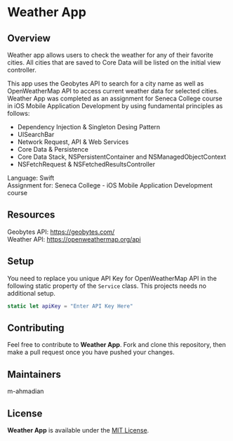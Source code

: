 # Weather App

## Overview

Weather app allows users to check the weather for any of their favorite cities. All cities that are saved to Core Data will be listed on the initial view controller.

This app uses the Geobytes API to search for a city name as well as OpenWeatherMap API to access current weather data for selected cities. Weather App was completed as an assignment for Seneca College course in iOS Mobile Application Development by using fundamental principles as follows:

* Dependency Injection & Singleton Desing Pattern
* UISearchBar
* Network Request, API & Web Services
* Core Data & Persistence
* Core Data Stack, NSPersistentContainer and NSManagedObjectContext
* NSFetchRequest & NSFetchedResultsController

Language: Swift  
Assignment for: Seneca College - iOS Mobile Application Development course  


## Resources

Geobytes API: <https://geobytes.com/>  
Weather API: <https://openweathermap.org/api>


## Setup

You need to replace you unique API Key for OpenWeatherMap API in the following static property of the `Service` class. This projects needs no additional setup.

```swift
static let apiKey = "Enter API Key Here"
```

## Contributing
Feel free to contribute to **Weather App**. Fork and clone this repository, then make a pull request once you have pushed your changes.


## Maintainers
m-ahmadian


## License
**Weather App** is available under the [MIT License](https://github.com/m-ahmadian/Weather-App/blob/master/LICENSE).
